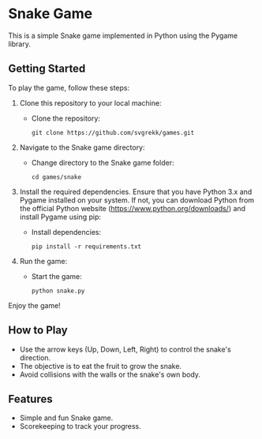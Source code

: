 # Snake Game

This is a simple Snake game implemented in Python using the Pygame library.

## Getting Started

To play the game, follow these steps:

1. Clone this repository to your local machine:

   - Clone the repository:
     ```shell
     git clone https://github.com/svgrekk/games.git
     ```

2. Navigate to the Snake game directory:

   - Change directory to the Snake game folder:
     ```shell
     cd games/snake
     ```

3. Install the required dependencies. Ensure that you have Python 3.x and Pygame installed on your system. If not, you can download Python from the official Python website (https://www.python.org/downloads/) and install Pygame using pip:

   - Install dependencies:
     ```shell
     pip install -r requirements.txt
     ```

4. Run the game:

   - Start the game:
     ```shell
     python snake.py
     ```

Enjoy the game!

## How to Play

- Use the arrow keys (Up, Down, Left, Right) to control the snake's direction.
- The objective is to eat the fruit to grow the snake.
- Avoid collisions with the walls or the snake's own body.

## Features

- Simple and fun Snake game.
- Scorekeeping to track your progress.

